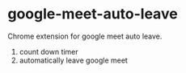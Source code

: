 # google-meet-auto-leave
Chrome extension for google meet auto leave.

1. count down timer
2. automatically leave google meet
